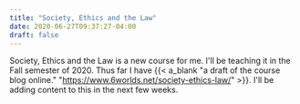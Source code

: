 ```yaml
---
title: "Society, Ethics and the Law"
date: 2020-06-27T09:37:27-04:00
draft: false
---
```


Society, Ethics and the Law is a new course for me. I'll be teaching it in the Fall semester of 2020. <!-- more -->Thus far I have {{< a_blank  "a draft of the course blog online." "https://www.6worlds.net/society-ethics-law/"  >}}. I'll be adding content to this in the next few weeks.
